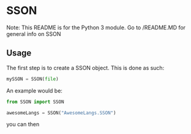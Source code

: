 # SSON
Note: This README is for the Python 3 module.
Go to /README.MD for general info on SSON

## Usage
The first step is to create a SSON object. This is done as such:
```python
mySSON = SSON(file)
```
An example would be:
```python
from SSON import SSON

awesomeLangs = SSON("AwesomeLangs.SSON")
```
you can then 